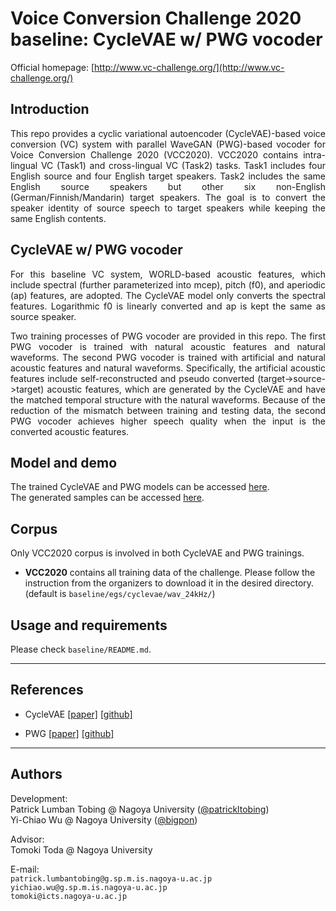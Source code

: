 # Voice Conversion Challenge 2020 baseline: CycleVAE w/ PWG vocoder

Official homepage: [http://www.vc-challenge.org/](http://www.vc-challenge.org/)

## Introduction

<p align="justify"> 
This repo provides a cyclic variational autoencoder (CycleVAE)-based voice conversion (VC) system with parallel WaveGAN (PWG)-based vocoder for Voice Conversion Challenge 2020 (VCC2020). VCC2020 contains intra-lingual VC (Task1) and cross-lingual VC (Task2) tasks. Task1 includes four English source and four English target speakers. Task2 includes the same English source speakers but other six non-English (German/Finnish/Mandarin) target speakers. The goal is to convert the speaker identity of source speech to target speakers while keeping the same English contents. 
</p>

## CycleVAE w/ PWG vocoder

<p align="justify"> 
For this baseline VC system, WORLD-based acoustic features, which include spectral (further parameterized into mcep), pitch (f0), and aperiodic (ap) features, are adopted. The CycleVAE model only converts the spectral features. Logarithmic f0 is linearly converted and ap is kept the same as source speaker. 
</p>

<p align="justify"> 
Two training processes of PWG vocoder are provided in this repo. The first PWG vocoder is trained with natural acoustic features and natural waveforms. The second PWG vocoder is trained with artificial and natural acoustic features and natural waveforms. Specifically, the artificial acoustic features include self-reconstructed and pseudo converted (target->source->target) acoustic features, which are generated by the CycleVAE and have the matched temporal structure with the natural waveforms. Because of the reduction of the mismatch between training and testing data, the second PWG vocoder achieves higher speech quality when the input is the converted acoustic features.
</p>  

## Model and demo 

The trained CycleVAE and PWG models can be accessed [here](https://drive.google.com/drive/folders/1OLdzE6rX_UBtlyUh0XDVCbz28xPFcpxz?usp=sharing).  
The generated samples can be accessed [here](https://drive.google.com/drive/folders/1DD7IVLDCPHi7S8flgLvzx-YPCR7GACzV?usp=sharing).


## Corpus

Only VCC2020 corpus is involved in both CycleVAE and PWG trainings.

- **VCC2020** contains all training data of the challenge. Please follow the instruction from the organizers to download it in the desired directory. (default is `baseline/egs/cyclevae/wav_24kHz/`)

## Usage and requirements

Please check `baseline/README.md`.


---
## References

* CycleVAE [[paper]](https://www.isca-speech.org/archive/Interspeech_2019/pdfs/2307.pdf) [[github]](https://github.com/patrickltobing/cyclevae-vc)

* PWG [[paper]](https://arxiv.org/abs/1910.11480) [[github]](https://github.com/kan-bayashi/ParallelWaveGAN)


---
## Authors

Development:   
Patrick Lumban Tobing @ Nagoya University ([@patrickltobing](https://github.com/patrickltobing))  
Yi-Chiao Wu @ Nagoya University ([@bigpon](https://github.com/bigpon))  

Advisor:  
Tomoki Toda @ Nagoya University

E-mail:  
`patrick.lumbantobing@g.sp.m.is.nagoya-u.ac.jp`  
`yichiao.wu@g.sp.m.is.nagoya-u.ac.jp`  
`tomoki@icts.nagoya-u.ac.jp`

